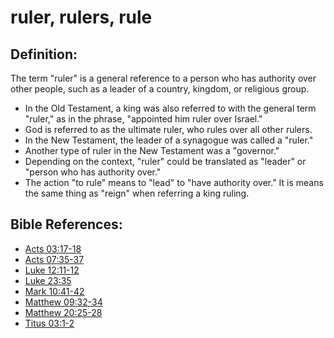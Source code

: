 # ruler, rulers, rule #

## Definition: ##

The term "ruler" is a general reference to a person who has authority over other people, such as a leader of a country, kingdom, or religious group.

* In the Old Testament, a king was also referred to with the general term "ruler," as in the phrase, "appointed him ruler over Israel."
* God is referred to as the ultimate ruler, who rules over all other rulers.
* In the New Testament, the leader of a synagogue was called a "ruler."
* Another type of ruler in the New Testament was a "governor."
* Depending on the context, "ruler" could be translated as "leader" or "person who has authority over."
* The action "to rule" means to "lead" to "have authority over." It is means the same thing as "reign" when referring a king ruling.



## Bible References: ##

* [Acts 03:17-18](en/tn/act/help/03/17)
* [Acts 07:35-37](en/tn/act/help/07/35)
* [Luke 12:11-12](en/tn/luk/help/12/11)
* [Luke 23:35](en/tn/luk/help/23/35)
* [Mark 10:41-42](en/tn/mrk/help/10/41)
* [Matthew 09:32-34](en/tn/mat/help/09/32)
* [Matthew 20:25-28](en/tn/mat/help/20/25)
* [Titus 03:1-2](en/tn/tit/help/03/01)